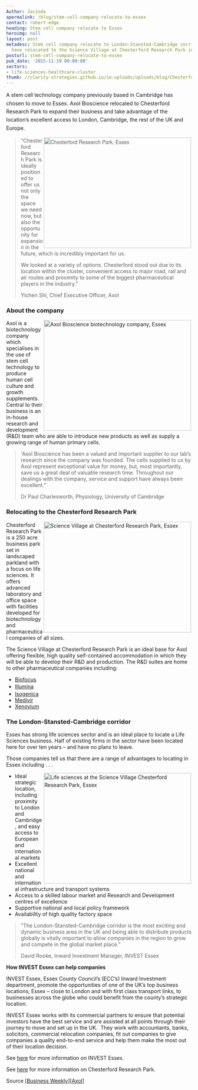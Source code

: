 ```yaml
---
Author: Jacinda
apermalink: /blog/stem-cell-company-relocate-to-essex
contact: robert-edge
heading: Stem cell company relocate to Essex
heroimg: null
layout: post
metadesc: Stem cell company relocate to London-Stansted-Cambridge corridor. Axol Bioscience
  have relocated to the Science Village at Chesterford Research Park in Essex.
posturl: stem-cell-company-relocate-to-essex
pub_date: '2015-11-19 00:00:00'
sectors:
- life-sciences-healthcare-cluster
thumb: //clarity-strategies.github.io/ie-uploads/uploads/blog/Chesterford_Science_Village_mini.jpg
---
```


<p><span style='line-height: 1.6;'>A stem cell technology company previously based in Cambridge has chosen to move to Essex. Axol Bioscience relocated to Chesterford Research Park to expand their business and take advantage of the location’s excellent access to London, Cambridge, the rest of the UK and Europe.</span></p><blockquote><img alt='Chesterford Research Park, Essex' src='//clarity-strategies.github.io/ie-uploads/uploads/blog/Chesterford_400.jpg' style='font-family: HelveticaNeue, sans-serif; font-style: normal; line-height: 20.8px; width: 400px; height: 300px; margin-left: 2px; margin-right: 2px; float: right;'/><p>“Chesterford Research Park is ideally positioned to offer us not only the space we need now, but also the opportunity for expansion in the future, which is incredibly important for us.</p><p>We looked at a variety of options. Chesterford stood out due to its location within the cluster, convenient access to major road, rail and air routes and proximity to some of the biggest pharmaceutical players in the industry.”</p><p>Yichen Shi, Chief Executive Officer, Axol</p></blockquote><h3>About the company</h3><p><img alt='Axol Bioscience biotechnology company, Essex' src='//clarity-strategies.github.io/ie-uploads/uploads/blog/Lab_tubes_400.jpg' style='line-height: 20.8px; width: 400px; height: 300px; margin-left: 2px; margin-right: 2px; float: right;'/></p><p>Axol is a biotechnology company which specialises in the use of stem cell technology to produce human cell culture and growth supplements. Central to their business is an in-house research and development (R&amp;D) team who are able to introduce new products as well as supply a growing range of human primary cells.</p><blockquote><p>'Axol Bioscience has been a valued and important supplier to our lab’s research since the company was founded. The cells supplied to us by Axol represent exceptional value for money, but, most importantly, save us a great deal of valuable research time. Throughout our dealings with the company, service and support have always been excellent.”</p><p>Dr Paul Charlesworth, Physiology, University of Cambridge</p></blockquote><h3>Relocating to the Chesterford Research Park</h3><p><img alt='Science Village at Chesterford Research Park, Essex' src='//clarity-strategies.github.io/ie-uploads/uploads/about/Science_village_400.jpg' style='width: 400px; height: 300px; margin-left: 2px; margin-right: 2px; float: right;'/>Chesterford Research Park is a 250 acre business park set in landscaped parkland with a focus on life sciences. It offers advanced laboratory and office space with facilities developed for biotechnology and pharmaceutical companies of all sizes.</p><p>The Science Village at Chesterford Research Park is an ideal base for Axol offering flexible, high quality self-contained accommodation in which they will be able to develop their R&amp;D and production. The R&amp;D suites are home to other pharmaceutical companies including:</p><ul><li><a href='http://investessex.co.uk/studies/case-studies/biofocus-dpi'>Biofocus</a></li><li><a href='http://investessex.co.uk/studies/case-studies/biofocus-dpi' style='line-height: 1.6;'>​</a><a href='http://investessex.co.uk/studies/case-studies/illumina'>Illumina</a></li><li><a href='http://investessex.co.uk/studies/place-studies/chesterford-research-park'>Isogenica</a></li><li><a href='http://investessex.co.uk/studies/place-studies/chesterford-research-park'>Medivir</a></li><li><a href='http://investessex.co.uk/studies/place-studies/chesterford-research-park'>Xenovium</a></li></ul><h3>The London-Stansted-Cambridge corridor</h3><p>Essex has strong life sciences sector and is an ideal place to locate a Life Sciences business. Half of existing firms in the sector have been located here for over ten years – and have no plans to leave.</p><p>Those companies tell us that there are a range of advantages to locating in Essex including . . .</p><ul><li><img alt='Life sciences at the Science Village Chesterford Research Park, Essex' src='//clarity-strategies.github.io/ie-uploads/uploads/blog/Lab-technician_400.jpg' style='line-height: 20.8px; width: 400px; height: 300px; margin-left: 2px; margin-right: 2px; float: right;'/>Ideal strategic location, including proximity to London and Cambridge, and easy access to European and international markets</li><li>Excellent national and international infrastructure and transport systems</li><li>Access to a skilled labour market and Research and Development centres of excellence</li><li>Supportive national and local policy framework</li><li>Availability of high quality factory space</li></ul><blockquote><p>“The London-Stansted-Cambridge corridor is the most exciting and dynamic business area in the UK and being able to distribute products globally is vitally important to allow companies in the region to grow and compete in the global market place.”</p><p>David Rooke, Inward Investment Manager, INVEST Essex</p></blockquote><p><strong>How INVEST Essex can help companies</strong></p><p>INVEST Essex, Essex County Council’s (ECC’s) Inward Investment department, promote the opportunities of one of the UK’s top business locations; Essex – close to London and with first class transport links, to businesses across the globe who could benefit from the county’s strategic location.</p><p>INVEST Essex works with its commercial partners to ensure that potential investors have the best service and are assisted at all points through their journey to move and set up in the UK.  They work with accountants, banks, solicitors, commercial relocation companies, fit out companies to give companies a quality end-to-end service and help them make the most out of their location decision.</p><p>See <a href='http://www.investessex.co.uk/'>here</a> for more information on INVEST Essex.</p><p>See <a href='http://investessex.co.uk/studies/place-studies/chesterford-research-park'>here</a> for more information on Chesterford Research Park.</p><p>Source [<a href='http://www.businessweekly.co.uk/news/biomedtech/new-axis-axol-move-chesterford#sthash.NTcIWmxN.dpuf'>Business Weekly</a>][<a href='http://www.axolbio.com/'>Axol</a>]</p>